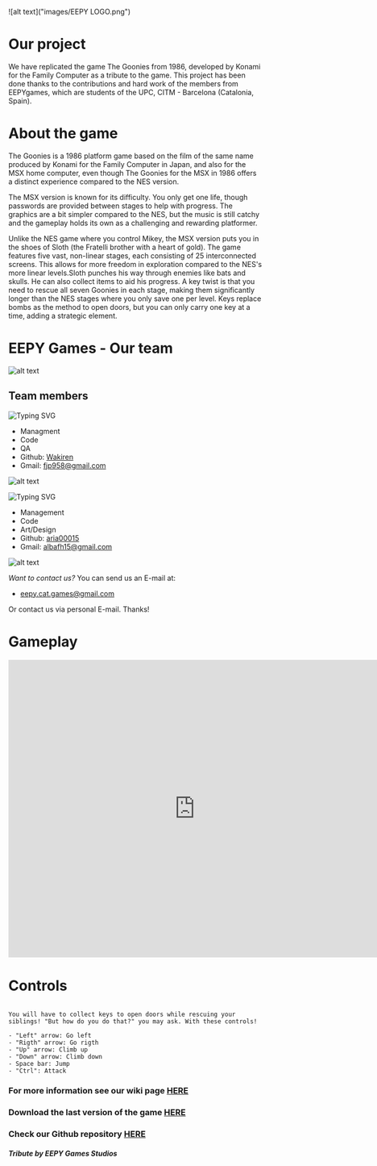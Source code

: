 ![alt text]("images/EEPY LOGO.png")

# Our project
We have replicated the game The Goonies from 1986, developed by Konami for the Family Computer as a tribute to the game. This project has been done thanks to the contributions and hard work of the members from EEPYgames, which are students of the UPC, CITM - Barcelona (Catalonia, Spain).

# About the game
The Goonies is a 1986 platform game based on the film of the same name produced by Konami for the Family Computer in Japan, and also for the MSX home computer, even though The Goonies for the MSX in 1986 offers a distinct experience compared to the NES version.

The MSX version is known for its difficulty. You only get one life, though passwords are provided between stages to help with progress. The graphics are a bit simpler compared to the NES, but the music is still catchy and the gameplay holds its own as a challenging and rewarding platformer.

Unlike the NES game where you control Mikey, the MSX version puts you in the shoes of Sloth (the Fratelli brother with a heart of gold). The game features five vast, non-linear stages, each consisting of 25 interconnected screens. This allows for more freedom in exploration compared to the NES's more linear levels.Sloth punches his way through enemies like bats and skulls. He can also collect items to aid his progress. A key twist is that you need to rescue all seven Goonies in each stage, making them significantly longer than the NES stages where you only save one per level. Keys replace bombs as the method to open doors, but you can only carry one key at a time, adding a strategic element.

# EEPY Games - Our team
![alt text]("images/Team.jpeg")

## Team members
![Typing SVG](https://readme-typing-svg.demolab.com?font=Fira+Code&pause=1000&color=6C925C&random=false&width=435&lines=Francisco+Javier+Pedre%C3%B1o+Monge)
* Managment
* Code
* QA
* Github: [Wakiren](https://github.com/Wakiren)
* Gmail: fjp958@gmail.com

![alt text]("images/javi_villager.png")

![Typing SVG](https://readme-typing-svg.demolab.com?font=Fira+Code&pause=1000&color=8999F5&random=false&width=435&lines=Alba+Fern%C3%A1ndez+Hern%C3%A1ndez)
* Management
* Code
* Art/Design
* Github: [aria00015](https://github.com/aria00015)
* Gmail: albafh15@gmail.com

![alt text]("images/alba_villager.png")

_Want to contact us?_
You can send us an E-mail at:

* eepy.cat.games@gmail.com

Or contact us via personal E-mail. Thanks!

# Gameplay
<iframe width="740" height="590" src="https://youtu.be/-eMC8Mv9sJ4" frameborder="0" allowfullscreen></iframe>

# Controls

```

You will have to collect keys to open doors while rescuing your siblings! "But how do you do that?" you may ask. With these controls!

- "Left" arrow: Go left
- "Rigth" arrow: Go rigth
- "Up" arrow: Climb up
- "Down" arrow: Climb down
- Space bar: Jump
- "Ctrl": Attack

```




### For more information see our wiki page [HERE](https://github.com/EEPYgames/The_Goonies-Project_I/wiki)
### Download the last version of the game [HERE]()
### Check our Github repository [HERE](https://github.com/EEPYgames/The_Goonies-Project_I)




#### _Tribute by EEPY Games Studios_
